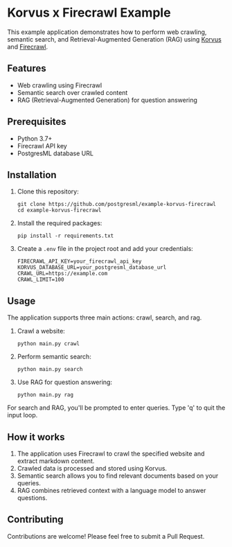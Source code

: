 # Korvus x Firecrawl Example

This example application demonstrates how to perform web crawling, semantic search, and Retrieval-Augmented Generation (RAG) using [Korvus](https://github.com/postgresml/korvus) and [Firecrawl](https://www.firecrawl.dev/).

## Features

- Web crawling using Firecrawl
- Semantic search over crawled content
- RAG (Retrieval-Augmented Generation) for question answering

## Prerequisites

- Python 3.7+
- Firecrawl API key
- PostgresML database URL

## Installation

1. Clone this repository:
   ```
   git clone https://github.com/postgresml/example-korvus-firecrawl
   cd example-korvus-firecrawl
   ```

2. Install the required packages:
   ```
   pip install -r requirements.txt
   ```

3. Create a `.env` file in the project root and add your credentials:
   ```
   FIRECRAWL_API_KEY=your_firecrawl_api_key
   KORVUS_DATABASE_URL=your_postgresml_database_url
   CRAWL_URL=https://example.com
   CRAWL_LIMIT=100
   ```

## Usage

The application supports three main actions: crawl, search, and rag.

1. Crawl a website:
   ```
   python main.py crawl
   ```

2. Perform semantic search:
   ```
   python main.py search
   ```

3. Use RAG for question answering:
   ```
   python main.py rag
   ```

For search and RAG, you'll be prompted to enter queries. Type 'q' to quit the input loop.

## How it works

1. The application uses Firecrawl to crawl the specified website and extract markdown content.
2. Crawled data is processed and stored using Korvus.
3. Semantic search allows you to find relevant documents based on your queries.
4. RAG combines retrieved context with a language model to answer questions.

## Contributing

Contributions are welcome! Please feel free to submit a Pull Request.

